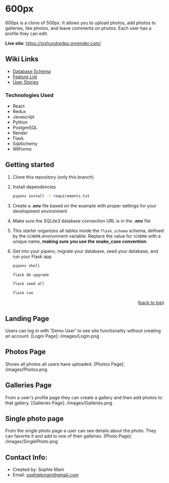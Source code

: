 # 600px

600px is a clone of 500px. It allows you to upload photos, add photos to galleries, like photos, and leave comments on photos. Each user has a profile they can edit.

**Live site:** https://sixhundredpx.onrender.com/

## Wiki Links
- [Database Schema](https://github.com/sophmain/600px/wiki/Database-Schema)
- [Feature List](https://github.com/sophmain/600px/wiki/Features)
- [User Stories](https://github.com/sophmain/600px/wiki/User-Stories)


### Technologies Used
* React
* Redux
* Javascript
* Python
* PostgreSQL
* Render
* Flask
* SqlAlchemy
* WtForms



## Getting started
1. Clone this repository (only this branch)

2. Install dependencies

      ```bash
      pipenv install -r requirements.txt
      ```

3. Create a **.env** file based on the example with proper settings for your
   development environment

4. Make sure the SQLite3 database connection URL is in the **.env** file

5. This starter organizes all tables inside the `flask_schema` schema, defined
   by the `SCHEMA` environment variable.  Replace the value for
   `SCHEMA` with a unique name, **making sure you use the snake_case
   convention**.

6. Get into your pipenv, migrate your database, seed your database, and run your Flask app

   ```bash
   pipenv shell
   ```

   ```bash
   flask db upgrade
   ```

   ```bash
   flask seed all
   ```

   ```bash
   flask run
   ```

<p align="right">(<a href="#readme-top">back to top</a>)</p>

## Landing Page
Users can log in with 'Demo User' to see site functionality without creating an account. 
[Login Page]: /images/Login.png

## Photos Page
Shows all photos all users have uploaded.
[Photos Page]: /images/Photos.png

## Galleries Page
From a user's profile page they can create a gallery and then add photos to that gallery.
[Galleries Page]: /images/Galleries.png

## Single photo page
From the single photo page a user can see details about the photo. They can favorite it and add to one of their galleries.
[Photo Page]: /images/SinglePhoto.png



## Contact Info:
- Created by: Sophie Main
- Email: sophiekmain@gmail.com
